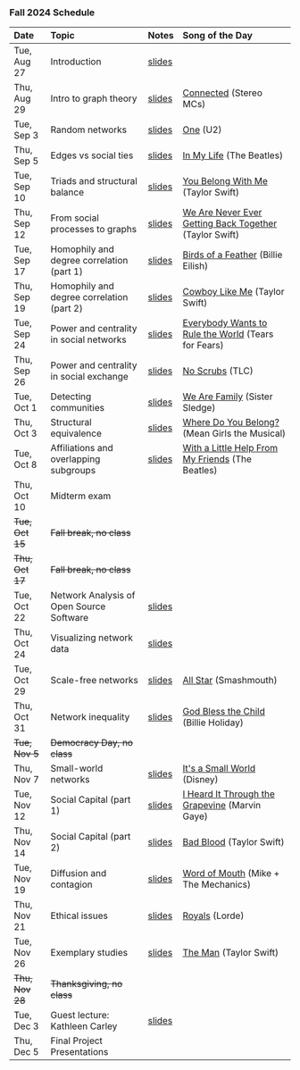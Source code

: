 ### Fall 2024 Schedule


| Date        		| Topic 	| Notes | Song of the Day
| :------------- 	|:--------|:-------- |:--------|
Tue, Aug 27 | Introduction | [slides](slides/w1_1_introduction.pdf) <!-- • [video]() -->
Thu, Aug 29 | Intro to graph theory | [slides](slides/w1_2_graph_theory.pdf) | [Connected](https://www.youtube.com/watch?v=aatK_l9Yuyk) (Stereo MCs)
Tue, Sep 3 | Random networks | [slides](slides/w2_1_random_networks.pdf) | [One](https://www.youtube.com/watch?v=ftjEcrrf7r0) (U2)
Thu, Sep 5 | Edges vs social ties | [slides](slides/w2_2_edge_vs_social_ties.pdf) | [In My Life](https://www.youtube.com/watch?v=ZqpysaAo4BQ) (The Beatles)
Tue, Sep 10 | Triads and structural balance | [slides](slides/w3_1_triads_and_structural_balance.pdf) | [You Belong With Me](https://www.youtube.com/watch?v=vwp8Ur6tO-8) (Taylor Swift)
Thu, Sep 12 | From social processes to graphs | [slides](slides/w3_2_graph_theoretic_signatures_of_social_processes.pdf) | [We Are Never Ever Getting Back Together](https://www.youtube.com/watch?v=zJFcr1KyFqE) (Taylor Swift)
Tue, Sep 17 | Homophily and degree correlation (part 1) | [slides](slides/w4_1_homophily_and_degree_correlation.pdf) | [Birds of a Feather](https://www.youtube.com/watch?v=d5gf9dXbPi0) (Billie Eilish)
Thu, Sep 19 | Homophily and degree correlation (part 2) | [slides](slides/w4_2_homophily_and_degree_correlation_pt2.pdf) | [Cowboy Like Me](https://www.youtube.com/watch?v=YPlNBb6I8qU) (Taylor Swift)
Tue, Sep 24 | Power and centrality in social networks | [slides](slides/w5_1_power_and_centrality_in_social_networks.pdf) | [Everybody Wants to Rule the World](https://www.youtube.com/watch?v=Qs-8xYwYJAQ) (Tears for Fears)
Thu, Sep 26 | Power and centrality in social exchange | [slides](slides/w5_2_power_and_centrality_in_exchange.pdf) | [No Scrubs](https://www.youtube.com/watch?v=18SwG-kep7s) (TLC)
Tue, Oct 1 | Detecting communities | [slides](slides/w6_1_communities.pdf) | [We Are Family](https://www.youtube.com/watch?v=uyGY2NfYpeE) (Sister Sledge)
Thu, Oct 3 | Structural equivalence | [slides](slides/w6_2_structural_equivalence.pdf) | [Where Do You Belong?](https://www.youtube.com/watch?v=QrHBTdAffmk) (Mean Girls the Musical)
Tue, Oct 8 | Affiliations and overlapping subgroups | [slides](slides/w7_1_affiliations_and_overlapping_subgroups.pdf) | [With a Little Help From My Friends](https://www.youtube.com/watch?v=0C58ttB2-Qg) (The Beatles)
Thu, Oct 10 | Midterm exam | 
~~Tue, Oct 15~~ | ~~Fall break, no class~~ |
~~Thu, Oct 17~~ | ~~Fall break, no class~~ |
Tue, Oct 22 | Network Analysis of Open Source Software | [slides](slides/w9_1_network_analysis_of_open_source_software.pdf) |
Thu, Oct 24 | Visualizing network data | [slides](slides/w9_2_network_visualization.pdf) |
Tue, Oct 29 | Scale-free networks | [slides](slides/w10_1_scale_free_networks.pdf) | [All Star](https://www.youtube.com/watch?v=aT5JaB5agSE) (Smashmouth)
Thu, Oct 31 | Network inequality | [slides](slides/w10_2_network_inequality.pdf)  | [God Bless the Child](https://www.youtube.com/watch?v=mp349H8G0XQ) (Billie Holiday)
~~Tue, Nov 5~~ | ~~Democracy Day, no class~~ |
Thu, Nov 7 | Small-world networks | [slides](slides/w11_2_small_world_networks.pdf) | [It's a Small World](https://www.youtube.com/watch?v=PxRW-duSCLA) (Disney)
Tue, Nov 12 | Social Capital (part 1) | [slides](slides/w12_1_bridging_social_capital.pdf) | [I Heard It Through the Grapevine](https://www.youtube.com/watch?v=VWG3npfEoHo) (Marvin Gaye)
Thu, Nov 14 | Social Capital (part 2) | [slides](slides/w12_2_bonding_social_capital.pdf) | [Bad Blood](https://www.youtube.com/watch?v=lUvBk4owRNU) (Taylor Swift)
Tue, Nov 19 | Diffusion and contagion | [slides](slides/w13_1_Diffusion_Contagion.pdf) | [Word of Mouth](https://www.youtube.com/watch?v=7jbSwMU7H0w) (Mike + The Mechanics)
Thu, Nov 21 | Ethical issues | [slides](slides/w13_2_ethics_in_social_network_research.pdf) | [Royals](https://www.youtube.com/watch?v=ZN0CEkJ_ZtI) (Lorde)
Tue, Nov 26 | Exemplary studies | [slides](slides/w14_1_exemplary_studies.pdf) | [The Man](https://www.youtube.com/watch?v=tbEekLA7J3Y) (Taylor Swift)
~~Thu, Nov 28~~ | ~~Thanksgiving, no class~~ |
Tue, Dec 3 | Guest lecture: Kathleen Carley | [slides](slides/carley_lecture.pdf) | 
Thu, Dec 5 | Final Project Presentations | | 

